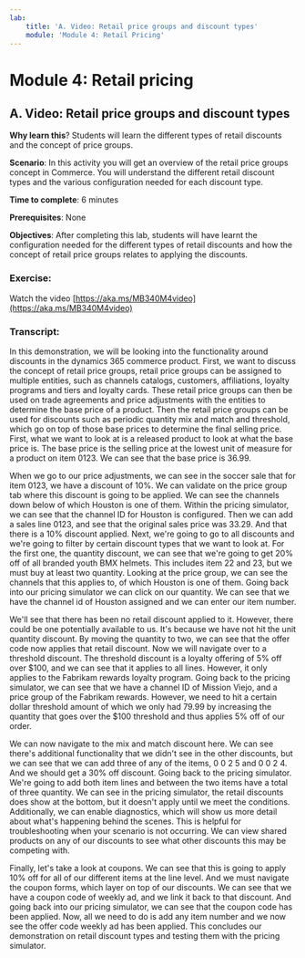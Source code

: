 ```yaml
---
lab:
    title: 'A. Video: Retail price groups and discount types'
    module: 'Module 4: Retail Pricing'
---
```


Module 4: Retail pricing
========================

A. Video: Retail price groups and discount types
------------------------------------------------

**Why learn this**? Students will learn the different types of retail discounts
and the concept of price groups.

**Scenario**: In this activity you will get an overview of the retail price
groups concept in Commerce. You will understand the different retail discount
types and the various configuration needed for each discount type.

**Time to complete**: 6 minutes

**Prerequisites**: None

**Objectives**: After completing this lab, students will have learnt the
configuration needed for the different types of retail discounts and how the
concept of retail price groups relates to applying the discounts.

### Exercise: 

Watch the video [https://aka.ms/MB340M4video](https://aka.ms/MB340M4video)


### Transcript:

In this demonstration, we will be looking into the functionality around
discounts in the dynamics 365 commerce product. First, we want to discuss the
concept of retail price groups, retail price groups can be assigned to multiple
entities, such as channels catalogs, customers, affiliations, loyalty programs
and tiers and loyalty cards. These retail price groups can then be used on trade
agreements and price adjustments with the entities to determine the base price
of a product. Then the retail price groups can be used for discounts such as
periodic quantity mix and match and threshold, which go on top of those base
prices to determine the final selling price. First, what we want to look at is a
released product to look at what the base price is. The base price is the
selling price at the lowest unit of measure for a product on item 0123. We can
see that the base price is 36.99.

When we go to our price adjustments, we can see in the soccer sale that for item
0123, we have a discount of 10%. We can validate on the price group tab where
this discount is going to be applied. We can see the channels down below of
which Houston is one of them. Within the pricing simulator, we can see that the
channel ID for Houston is configured. Then we can add a sales line 0123, and see
that the original sales price was 33.29. And that there is a 10% discount
applied. Next, we're going to go to all discounts and we're going to filter by
certain discount types that we want to look at. For the first one, the quantity
discount, we can see that we're going to get 20% off of all branded youth BMX
helmets. This includes item 22 and 23, but we must buy at least two quantity.
Looking at the price group, we can see the channels that this applies to, of
which Houston is one of them. Going back into our pricing simulator we can click
on our quantity. We can see that we have the channel id of Houston assigned and
we can enter our item number.

We'll see that there has been no retail discount applied to it. However, there
could be one potentially available to us. It's because we have not hit the unit
quantity discount. By moving the quantity to two, we can see that the offer code
now applies that retail discount. Now we will navigate over to a threshold
discount. The threshold discount is a loyalty offering of 5% off over $100, and
we can see that it applies to all lines. However, it only applies to the
Fabrikam rewards loyalty program. Going back to the pricing simulator, we can
see that we have a channel ID of Mission Viejo, and a price group of the
Fabrikam rewards. However, we need to hit a certain dollar threshold amount of
which we only had 79.99 by increasing the quantity that goes over the $100
threshold and thus applies 5% off of our order.

We can now navigate to the mix and match discount here. We can see there's
additional functionality that we didn't see in the other discounts, but we can
see that we can add three of any of the items, 0 0 2 5 and 0 0 2 4. And we
should get a 30% off discount. Going back to the pricing simulator. We're going
to add both item lines and between the two items have a total of three quantity.
We can see in the pricing simulator, the retail discounts does show at the
bottom, but it doesn't apply until we meet the conditions. Additionally, we can
enable diagnostics, which will show us more detail about what's happening behind
the scenes. This is helpful for troubleshooting when your scenario is not
occurring. We can view shared products on any of our discounts to see what other
discounts this may be competing with.

Finally, let's take a look at coupons. We can see that this is going to apply
10% off for all of our different items at the line level. And we must navigate
the coupon forms, which layer on top of our discounts. We can see that we have a
coupon code of weekly ad, and we link it back to that discount. And going back
into our pricing simulator, we can see that the coupon code has been applied.
Now, all we need to do is add any item number and we now see the offer code
weekly ad has been applied. This concludes our demonstration on retail discount
types and testing them with the pricing simulator.
